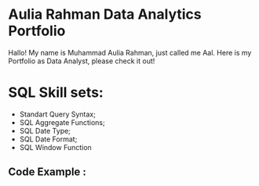 # Aulia Rahman Data Analytics Portfolio
Hallo! My name is Muhammad Aulia Rahman, just called me Aal. Here is my Portfolio as Data Analyst, please check it out!

# SQL Skill sets:
- Standart Query Syntax;
- SQL Aggregate Functions;
- SQL Date Type;
- SQL Date Format;
- SQL Window Function

## Code Example :
